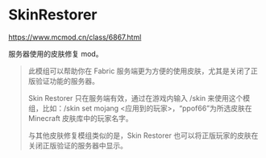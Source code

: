 # SkinRestorer
https://www.mcmod.cn/class/6867.html

服务器使用的皮肤修复 mod。

> 此模组可以帮助你在 Fabric 服务端更为方便的使用皮肤，尤其是关闭了正版验证功能的服务器。
>
> Skin Restorer 只在服务端有效，通过在游戏内输入 /skin 来使用这个模组，比如：/skin set mojang <ppof66> <应用到的玩家>，“ppof66”为所选皮肤在 Minecraft 皮肤库中的玩家名字。
>
> 与其他皮肤修复模组类似的是，Skin Restorer 也可以将正版玩家的皮肤在关闭正版验证的服务器中显示。
